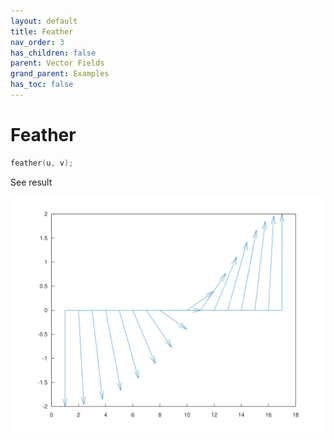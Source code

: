 ```yaml
---
layout: default
title: Feather
nav_order: 3
has_children: false
parent: Vector Fields
grand_parent: Examples
has_toc: false
---
```

# Feather

```cpp
feather(u, v);
```


See result

[![example_feather_1](../vector_fields/feather/feather_1.svg)](https://github.com/alandefreitas/matplotplusplus/blob/master/examples/vector_fields/feather/feather_1.cpp)




